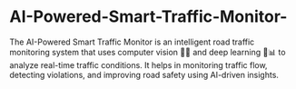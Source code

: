 # AI-Powered-Smart-Traffic-Monitor-
The AI-Powered Smart Traffic Monitor is an intelligent road traffic monitoring system that uses computer vision 🤖👀 and deep learning 🧠📊 to analyze real-time traffic conditions. It helps in monitoring traffic flow, detecting violations, and improving road safety using AI-driven insights.
